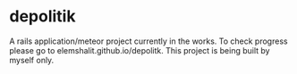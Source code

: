 # depolitik


A rails application/meteor project currently in the works. To check progress please go to 
elemshalit.github.io/depolitk. This project is being built by myself only.
